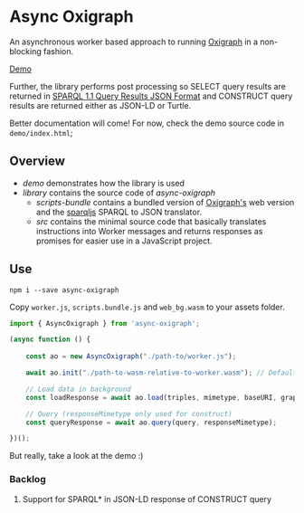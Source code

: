 # Async Oxigraph
An asynchronous worker based approach to running [Oxigraph](https://www.npmjs.com/package/oxigraph) in a non-blocking fashion.

[Demo](https://LBD-Hackers.github.io/async-oxigraph/demo/)

Further, the library performs post processing so SELECT query results are returned in [SPARQL 1.1 Query Results JSON Format](https://www.w3.org/TR/sparql11-results-json/) and CONSTRUCT query results are returned either as JSON-LD or Turtle.

Better documentation will come! For now, check the demo source code in `demo/index.html`;

## Overview

* *demo* demonstrates how the library is used
* *library* contains the source code of *async-oxigraph*
   * *scripts-bundle* contains a bundled version of [Oxigraph's](https://www.npmjs.com/package/oxigraph) web version and the [sparqljs](https://www.npmjs.com/package/sparqljs) SPARQL to JSON translator.
   * *src* contains the minimal source code that basically translates instructions into Worker messages and returns responses as promises for easier use in a JavaScript project.

## Use

`npm i --save async-oxigraph`

Copy `worker.js`, `scripts.bundle.js` and `web_bg.wasm` to your assets folder.

```javascript
import { AsyncOxigraph } from 'async-oxigraph';

(async function () {
    
    const ao = new AsyncOxigraph("./path-to/worker.js");

    await ao.init("./path-to-wasm-relative-to-worker.wasm"); // Default is same folder as worker.js

    // Load data in background
    const loadResponse = await ao.load(triples, mimetype, baseURI, graphURI);

    // Query (responseMimetype only used for construct)
    const queryResponse = await ao.query(query, responseMimetype);

})();
```

But really, take a look at the demo :)

### Backlog
1. Support for SPARQL* in JSON-LD response of CONSTRUCT query